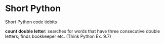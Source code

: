 # Short Python

Short Python code tidbits

**count double letter**: searches for words that have three consecutive double letters; finds bookkeeper etc. (Think Python Ex. 9.7)

 
